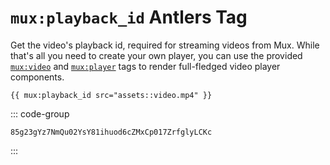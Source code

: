 # `mux:playback_id` <Badge type="info">Antlers Tag</Badge>

Get the video's playback id, required for streaming videos from Mux. While that's all you
need to create your own player, you can use the provided [`mux:video`](mux-video) and
[`mux:player`](mux-player) tags to render full-fledged video player components.

```antlers
{{ mux:playback_id src="assets::video.mp4" }}
```

::: code-group

```text [Output]
85g23gYz7NmQu02YsY81ihuod6cZMxCp017ZrfglyLCKc
```

:::
